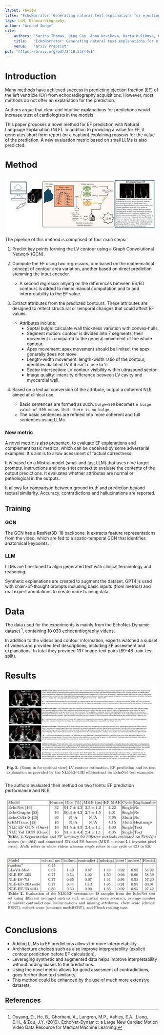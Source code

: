 ```yaml
---
layout: review
title: "EchoNarrator: Generating natural text explanations for ejection fraction predictions"
tags: LLM, Echocardiography, 
author: "Arnaud Judge"
cite:
    authors: "Sarina Thomas, Qing Cao, Anna Novikova, Daria Kulikova, Guy Ben-Yosef"
    title:   "EchoNarrator: Generating natural text explanations for ejection fraction predictions"
    venue:   "arxiv Preprint"
pdf: "https://arxiv.org/pdf/2410.23744v1"
---
```



# Introduction

Many methods have achieved success in predicting ejection fraction (EF) of the left ventricle (LV) from echocardiography 
acquisitions. However, most methods do not offer an explanation for the prediction. 

Authors argue that clear and intuitive explanations for predictions would increase trust of cardiologists in the models.

This paper proposes a novel method for EF prediction with Natural Language Explanation (NLE). In addition to providing a value for EF, it generates short form report (or a caption) explaining reasons for the value of the prediction. A new evaluation metric based on small LLMs is also predicted.

# Method

![](/article/images/EchoNarrator/method.jpg)

The pipeline of this method is comprised of four main steps:

1. Predict key points forming the LV contour using a Graph Convolutional Network (GCN). 

2. Compute the EF using two regressors, one based on the mathematical concept of contour area variation, another based on direct prediction stemming the input encoder.
    - A second regressor relying on the differences between ES/ED contours is added to mimic manual computation and to add interpretability to the EF value.

3. Extract attributes from the predicted contours. These attributes are designed to reflect structural or temporal changes that could affect EF values.
    - Attributes include:
        - Septal bulge: calculate wall thickness variation with convex-hulls.
        - Segment motion: contour is divided into 7 segments, their movement is compared to the general movement of the whole contour.
        - Apex movement: apex movement should be limited, the apex generally does not move
        - Length-width movement: length-width ratio of the contour, identifies dialated LV if it isn't close to 2.
        - Sector intersection: LV contour visibility within ultrasound sector.
        - Image quality:  intensity difference between LV cavity and myocardial wall.


4. Based on a textual conversion of the attribute, output a coherent NLE aimed at clinical use.
    - Basic sentences are formed as such: `bulge=500` becomes `A bulge value of 500 means that there is no bulge.`
    - The basic sentences are refined into more coherent and full sentences using LLMs.


### New metric
A novel metric is also presented, to evaluate EF explanations and complement basic metrics, which can be deceived by some adversarial examples. It's aim is to allow acessment of factual correctness.

It is based on a Mistral model (small and fast LLM) that uses nine target prompts, instructions and one-shot context to evaluate the contents of the output predictions. It evaluates whether attributes are normal or pathological in the outputs. 

It allows for comparison between ground truth and prediction beyond textual similarity. Accuracy, contradictions and hallucinations are reported.

## Training

### GCN 

The GCN has a ResNet3D-18 backbone. It extracts feature representations from the video, which are fed to a spatio-temporal GCN that identifies anatomical keypoints. 

### LLM
LLMs are fine-tuned to algin generated text with clinical terminology and reasoning.

Synthetic explanations are created to augment the dataset. GPT4 is used with chain-of-thought prompts including basic inputs (from metrics) and real expert annotations to create more training data.

# Data

The data used for the experiments is mainly from the EchoNet-Dynamic dataset [^1], containing 10 030 echocardiography videos. 

In addition to the videos and contour information, experts watched a subset of videos and provided text descriptions, including EF assesment and explanations. In total they provided 137 image-text pairs (89-48 train-test split).

# Results

![](/article/images/EchoNarrator/examples.jpg)

The authors evaluated their method on two fronts: EF prediction performance and NLE.

![](/article/images/EchoNarrator/results_EF.jpg)


![](/article/images/EchoNarrator/results_NLE.jpg)

# Conclusions

- Adding LLMs to EF predictions allows for more interpretability.
- Architecture choices such as also improve interpretability (explicit contour prediction before EF calculation).
- Leveraging synthetic and augmented data helps improve interpretability without adding biases to the predictions.
- Using the novel metric allows for good assesment of contradictions, goes further than text similarity.
- This method could be enhanced by the use of much more extensive datasets.

## References
[^1]: Ouyang, D., He, B., Ghorbani, A., Lungren, M.P., Ashley, E.A., Liang, D.H., & Zou, J.Y. (2019). EchoNet-Dynamic: a Large New Cardiac Motion Video Data Resource for Medical Machine Learning.
